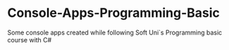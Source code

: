 # Console-Apps-Programming-Basic
 Some console apps created while following Soft Uni`s Programming basic course with C#
